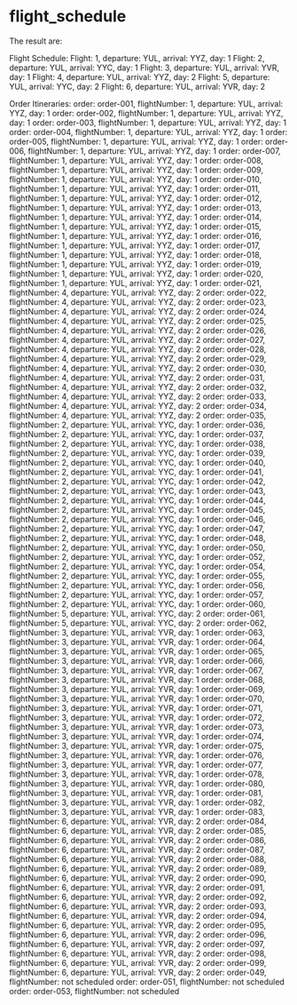 # flight_schedule

 The result are:

 Flight Schedule:
Flight: 1, departure: YUL, arrival: YYZ, day: 1
Flight: 2, departure: YUL, arrival: YYC, day: 1
Flight: 3, departure: YUL, arrival: YVR, day: 1
Flight: 4, departure: YUL, arrival: YYZ, day: 2
Flight: 5, departure: YUL, arrival: YYC, day: 2
Flight: 6, departure: YUL, arrival: YVR, day: 2

Order Itineraries:
order: order-001, flightNumber: 1, departure: YUL, arrival: YYZ, day: 1
order: order-002, flightNumber: 1, departure: YUL, arrival: YYZ, day: 1
order: order-003, flightNumber: 1, departure: YUL, arrival: YYZ, day: 1
order: order-004, flightNumber: 1, departure: YUL, arrival: YYZ, day: 1
order: order-005, flightNumber: 1, departure: YUL, arrival: YYZ, day: 1
order: order-006, flightNumber: 1, departure: YUL, arrival: YYZ, day: 1
order: order-007, flightNumber: 1, departure: YUL, arrival: YYZ, day: 1
order: order-008, flightNumber: 1, departure: YUL, arrival: YYZ, day: 1
order: order-009, flightNumber: 1, departure: YUL, arrival: YYZ, day: 1
order: order-010, flightNumber: 1, departure: YUL, arrival: YYZ, day: 1
order: order-011, flightNumber: 1, departure: YUL, arrival: YYZ, day: 1
order: order-012, flightNumber: 1, departure: YUL, arrival: YYZ, day: 1
order: order-013, flightNumber: 1, departure: YUL, arrival: YYZ, day: 1
order: order-014, flightNumber: 1, departure: YUL, arrival: YYZ, day: 1
order: order-015, flightNumber: 1, departure: YUL, arrival: YYZ, day: 1
order: order-016, flightNumber: 1, departure: YUL, arrival: YYZ, day: 1
order: order-017, flightNumber: 1, departure: YUL, arrival: YYZ, day: 1
order: order-018, flightNumber: 1, departure: YUL, arrival: YYZ, day: 1
order: order-019, flightNumber: 1, departure: YUL, arrival: YYZ, day: 1
order: order-020, flightNumber: 1, departure: YUL, arrival: YYZ, day: 1
order: order-021, flightNumber: 4, departure: YUL, arrival: YYZ, day: 2
order: order-022, flightNumber: 4, departure: YUL, arrival: YYZ, day: 2
order: order-023, flightNumber: 4, departure: YUL, arrival: YYZ, day: 2
order: order-024, flightNumber: 4, departure: YUL, arrival: YYZ, day: 2
order: order-025, flightNumber: 4, departure: YUL, arrival: YYZ, day: 2
order: order-026, flightNumber: 4, departure: YUL, arrival: YYZ, day: 2
order: order-027, flightNumber: 4, departure: YUL, arrival: YYZ, day: 2
order: order-028, flightNumber: 4, departure: YUL, arrival: YYZ, day: 2
order: order-029, flightNumber: 4, departure: YUL, arrival: YYZ, day: 2
order: order-030, flightNumber: 4, departure: YUL, arrival: YYZ, day: 2
order: order-031, flightNumber: 4, departure: YUL, arrival: YYZ, day: 2
order: order-032, flightNumber: 4, departure: YUL, arrival: YYZ, day: 2
order: order-033, flightNumber: 4, departure: YUL, arrival: YYZ, day: 2
order: order-034, flightNumber: 4, departure: YUL, arrival: YYZ, day: 2
order: order-035, flightNumber: 2, departure: YUL, arrival: YYC, day: 1
order: order-036, flightNumber: 2, departure: YUL, arrival: YYC, day: 1
order: order-037, flightNumber: 2, departure: YUL, arrival: YYC, day: 1
order: order-038, flightNumber: 2, departure: YUL, arrival: YYC, day: 1
order: order-039, flightNumber: 2, departure: YUL, arrival: YYC, day: 1
order: order-040, flightNumber: 2, departure: YUL, arrival: YYC, day: 1
order: order-041, flightNumber: 2, departure: YUL, arrival: YYC, day: 1
order: order-042, flightNumber: 2, departure: YUL, arrival: YYC, day: 1
order: order-043, flightNumber: 2, departure: YUL, arrival: YYC, day: 1
order: order-044, flightNumber: 2, departure: YUL, arrival: YYC, day: 1
order: order-045, flightNumber: 2, departure: YUL, arrival: YYC, day: 1
order: order-046, flightNumber: 2, departure: YUL, arrival: YYC, day: 1
order: order-047, flightNumber: 2, departure: YUL, arrival: YYC, day: 1
order: order-048, flightNumber: 2, departure: YUL, arrival: YYC, day: 1
order: order-050, flightNumber: 2, departure: YUL, arrival: YYC, day: 1
order: order-052, flightNumber: 2, departure: YUL, arrival: YYC, day: 1
order: order-054, flightNumber: 2, departure: YUL, arrival: YYC, day: 1
order: order-055, flightNumber: 2, departure: YUL, arrival: YYC, day: 1
order: order-056, flightNumber: 2, departure: YUL, arrival: YYC, day: 1
order: order-057, flightNumber: 2, departure: YUL, arrival: YYC, day: 1
order: order-060, flightNumber: 5, departure: YUL, arrival: YYC, day: 2
order: order-061, flightNumber: 5, departure: YUL, arrival: YYC, day: 2
order: order-062, flightNumber: 3, departure: YUL, arrival: YVR, day: 1
order: order-063, flightNumber: 3, departure: YUL, arrival: YVR, day: 1
order: order-064, flightNumber: 3, departure: YUL, arrival: YVR, day: 1
order: order-065, flightNumber: 3, departure: YUL, arrival: YVR, day: 1
order: order-066, flightNumber: 3, departure: YUL, arrival: YVR, day: 1
order: order-067, flightNumber: 3, departure: YUL, arrival: YVR, day: 1
order: order-068, flightNumber: 3, departure: YUL, arrival: YVR, day: 1
order: order-069, flightNumber: 3, departure: YUL, arrival: YVR, day: 1
order: order-070, flightNumber: 3, departure: YUL, arrival: YVR, day: 1
order: order-071, flightNumber: 3, departure: YUL, arrival: YVR, day: 1
order: order-072, flightNumber: 3, departure: YUL, arrival: YVR, day: 1
order: order-073, flightNumber: 3, departure: YUL, arrival: YVR, day: 1
order: order-074, flightNumber: 3, departure: YUL, arrival: YVR, day: 1
order: order-075, flightNumber: 3, departure: YUL, arrival: YVR, day: 1
order: order-076, flightNumber: 3, departure: YUL, arrival: YVR, day: 1
order: order-077, flightNumber: 3, departure: YUL, arrival: YVR, day: 1
order: order-078, flightNumber: 3, departure: YUL, arrival: YVR, day: 1
order: order-080, flightNumber: 3, departure: YUL, arrival: YVR, day: 1
order: order-081, flightNumber: 3, departure: YUL, arrival: YVR, day: 1
order: order-082, flightNumber: 3, departure: YUL, arrival: YVR, day: 1
order: order-083, flightNumber: 6, departure: YUL, arrival: YVR, day: 2
order: order-084, flightNumber: 6, departure: YUL, arrival: YVR, day: 2
order: order-085, flightNumber: 6, departure: YUL, arrival: YVR, day: 2
order: order-086, flightNumber: 6, departure: YUL, arrival: YVR, day: 2
order: order-087, flightNumber: 6, departure: YUL, arrival: YVR, day: 2
order: order-088, flightNumber: 6, departure: YUL, arrival: YVR, day: 2
order: order-089, flightNumber: 6, departure: YUL, arrival: YVR, day: 2
order: order-090, flightNumber: 6, departure: YUL, arrival: YVR, day: 2
order: order-091, flightNumber: 6, departure: YUL, arrival: YVR, day: 2
order: order-092, flightNumber: 6, departure: YUL, arrival: YVR, day: 2
order: order-093, flightNumber: 6, departure: YUL, arrival: YVR, day: 2
order: order-094, flightNumber: 6, departure: YUL, arrival: YVR, day: 2
order: order-095, flightNumber: 6, departure: YUL, arrival: YVR, day: 2
order: order-096, flightNumber: 6, departure: YUL, arrival: YVR, day: 2
order: order-097, flightNumber: 6, departure: YUL, arrival: YVR, day: 2
order: order-098, flightNumber: 6, departure: YUL, arrival: YVR, day: 2
order: order-099, flightNumber: 6, departure: YUL, arrival: YVR, day: 2
order: order-049, flightNumber: not scheduled
order: order-051, flightNumber: not scheduled
order: order-053, flightNumber: not scheduled
